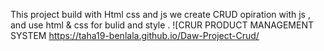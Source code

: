 This project build with Html css and js 
we create CRUD opiration with js , and use html & css for bulid and style .
![CRUR PRODUCT MANAGEMENT SYSTEM https://taha19-benlala.github.io/Daw-Project-Crud/ 
